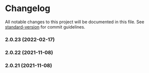 # Changelog

All notable changes to this project will be documented in this file. See [standard-version](https://github.com/conventional-changelog/standard-version) for commit guidelines.

### 2.0.23 (2022-02-17)

### 2.0.22 (2021-11-08)

### 2.0.21 (2021-11-08)

